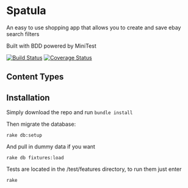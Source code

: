 # Spatula

An easy to use shopping app that allows you to create and save ebay search filters

Built with BDD powered by MiniTest

[![Build Status](https://travis-ci.org/KitchnSink/Project-Spatula.png?branch=master)](https://travis-ci.org/KitchnSink/Project-Spatula)
[![Coverage Status](https://coveralls.io/repos/KitchnSink/Project-Spatula/badge.png)](https://coveralls.io/r/KitchnSink/Project-Spatula)

## Content Types

## Installation

Simply download the repo and run `bundle install`

Then migrate the database:

`rake db:setup`

And pull in dummy data if you want

`rake db fixtures:load`

Tests are located in the /test/features directory, to run them just enter

`rake`
